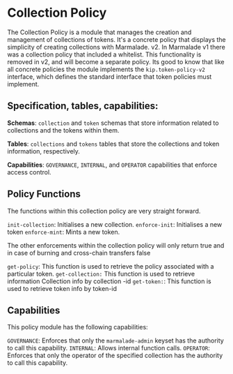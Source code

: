 
# Collection Policy

The Collection Policy is a module that manages the creation and management of collections of tokens. It's a concrete policy that displays the simplicity of creating collections with Marmalade. v2. In Marmalade v1 there was a collection policy that included a whitelist. This functionality is removed in v2, and will become a separate policy.  Its good to know that like all concrete policies the module implements the `kip.token-policy-v2` interface, which defines the standard interface that token policies must implement.


  
## Specification, tables, capabilities:


**Schemas**: `collection` and `token` schemas that store information related to collections and the tokens within them.

**Tables**: `collections` and `tokens` tables that store the collections and token information, respectively.

**Capabilities**: `GOVERNANCE`, `INTERNAL`, and `OPERATOR` capabilities that enforce access control.


## Policy Functions

The functions within this collection policy are very straight forward.
  
`init-collection`: Initialises a new collection.
`enforce-init`: Initialises a new token 
`enforce-mint`: Mints a new token.

The other enforcements within the collection policy will only return true and in case of burning and cross-chain transfers false

`get-policy`: This function is used to retrieve the policy associated with a particular token.
`get-collection:` This function is used to retrieve information Collection info by collection -id
`get-token:`: This function is used to retrieve token info by token-id



## Capabilities

 
This policy module has the following capabilities:
 
`GOVERNANCE`: Enforces that only the `marmalade-admin` keyset has the authority to call this capability.
`INTERNAL`: Allows internal function calls.
`OPERATOR`: Enforces that only the operator of the specified collection has the authority to call this capability.